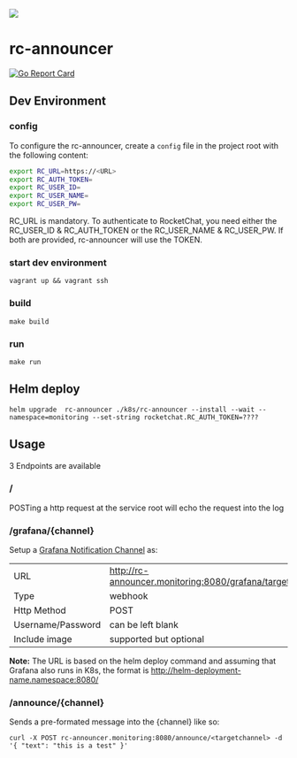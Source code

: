 ![](https://user-images.githubusercontent.com/14178332/60605426-68879900-9db1-11e9-9948-93dcd5d8571f.png)

# rc-announcer

[![Go Report Card](https://goreportcard.com/badge/github.com/reschex/rc-announcer)](https://goreportcard.com/report/github.com/reschex/rc-announcer)

## Dev Environment

### config

To configure the rc-announcer, create a `config` file in the project root with the following content:

``` bash
export RC_URL=https://<URL>
export RC_AUTH_TOKEN=
export RC_USER_ID=
export RC_USER_NAME=
export RC_USER_PW=
```

RC_URL is mandatory.
To authenticate to RocketChat, you need either the RC_USER_ID & RC_AUTH_TOKEN or the RC_USER_NAME & RC_USER_PW.
If both are provided, rc-announcer will use the TOKEN.

### start dev environment

`vagrant up && vagrant ssh`

### build

`make build`

### run

`make run`

## Helm deploy

`helm upgrade  rc-announcer ./k8s/rc-announcer --install --wait --namespace=monitoring --set-string rocketchat.RC_AUTH_TOKEN=????`

## Usage

3 Endpoints are available

### /

POSTing a http request at the service root will echo the request into the log

### /grafana/{channel}

Setup a [Grafana Notification Channel](https://grafana.com/docs/alerting/notifications/#webhook) as:

|||
| -------------|-----------------|
| URL | <http://rc-announcer.monitoring:8080/grafana/targetchannel> |
| Type | webhook |
| Http Method | POST |
| Username/Password| can be left blank |
| Include image | supported but optional |

**Note:** The URL is based on the helm deploy command and assuming that Grafana also runs in K8s, the format is <http://helm-deployment-name.namespace:8080/>

### /announce/{channel}

Sends a pre-formated message into the {channel} like so:

`curl -X POST rc-announcer.monitoring:8080/announce/<targetchannel> -d '{ "text": "this is a test" }'`
